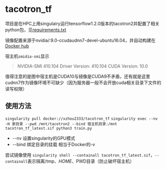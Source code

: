 # tacotron_tf

项目是在HPC上用singulairy运行tensorflow1.2.0版本的tacotron2并配置了相关python包，见[requirements.txt](https://github.com/xiaozhah/tacotron_tf/blob/master/requirements.txt)

镜像配置来源于nvidia/:9.0-ccudaudnn7-devel-ubuntu16.04，并自动构建在[Docker hub](https://cloud.docker.com/repository/docker/xzhou2333/tacotron_tf)

宿主机`smidia-smi`显示

>NVIDIA-SMI 410.104      Driver Version: 410.104      CUDA Version: 10.0     

值得注意的是图中宿主机是CUDA10与镜像是CUDA9不矛盾，还有就是这里cudnn7作为镜像环境不可缺少（因为服务器一般不会开放cuda相关目录下文件的读写权限）

## 使用方法

`singularity pull docker://xzhou2333/tacotron_tf`
`singularity exec --nv -H 家目录 --pwd /mnt/tacotron2 --bind 宿主机目录:/mnt tacotron_tf_latest.sif python3 train.py`

* --nv 设置singularity的GPU模式
* --bind 绑定目录的挂载 相当于Docker的-v

尝试镜像使用 `singularity shell --containall tacotron_tf_latest.sif`，`--containall`表示隔离/tmp、$HOME、$PWD目录（防止破坏宿主机）
